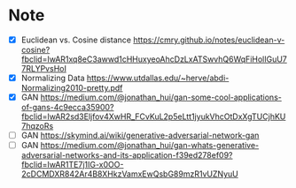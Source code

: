 # Note

- [x] Euclidean vs. Cosine distance https://cmry.github.io/notes/euclidean-v-cosine?fbclid=IwAR1xq8eC3awwd1cHHuxyeoAhcDzLxATSwvhQ6WqFiHolIGuU77RLYPvsHoI
- [x] Normalizing Data https://www.utdallas.edu/~herve/abdi-Normalizing2010-pretty.pdf
- [x] GAN https://medium.com/@jonathan_hui/gan-some-cool-applications-of-gans-4c9ecca35900?fbclid=IwAR2sd3Eljfov4XwHR_FCvKuL2p5eLtt1jyukVhcOtDxXgTUCjhKU7hqzoRs
- [ ] GAN https://skymind.ai/wiki/generative-adversarial-network-gan
- [ ] GAN https://medium.com/@jonathan_hui/gan-whats-generative-adversarial-networks-and-its-application-f39ed278ef09?fbclid=IwAR1TE7j1IG-x0OO-2cDCMDXR842Ar4B8XHkzVamxEwQsbG89mzR1vUZNyuU

